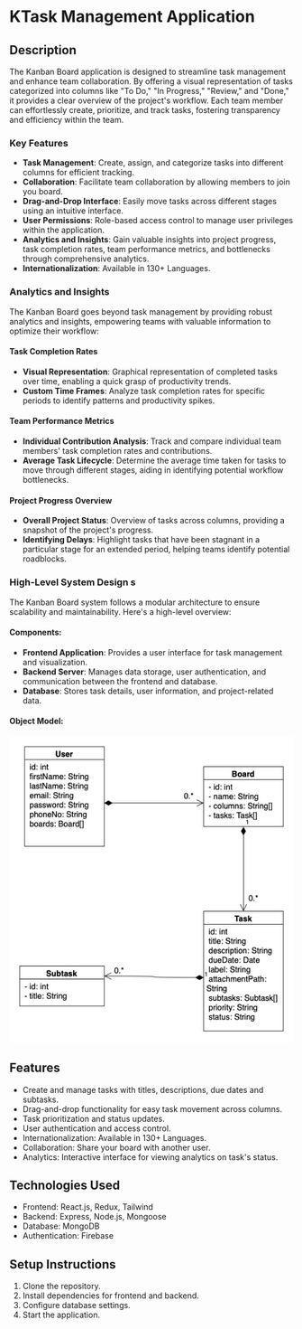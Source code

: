 <!-- [![Review Assignment Due Date](https://classroom.github.com/assets/deadline-readme-button-24ddc0f5d75046c5622901739e7c5dd533143b0c8e959d652212380cedb1ea36.svg)](https://classroom.github.com/a/OuSBNpwM) -->
# KTask Management Application

## Description
The Kanban Board application is designed to streamline task management and enhance team collaboration. By offering a visual representation of tasks categorized into columns like "To Do," "In Progress," "Review," and "Done," it provides a clear overview of the project's workflow. Each team member can effortlessly create, prioritize, and track tasks, fostering transparency and efficiency within the team.

### Key Features
- **Task Management**: Create, assign, and categorize tasks into different columns for efficient tracking.
- **Collaboration**: Facilitate team collaboration by allowing members to join you board.
- **Drag-and-Drop Interface**: Easily move tasks across different stages using an intuitive interface.
- **User Permissions**: Role-based access control to manage user privileges within the application.
- **Analytics and Insights**: Gain valuable insights into project progress, task completion rates, team performance metrics, and bottlenecks through comprehensive analytics.
- **Internationalization**: Available in 130+ Languages.

### Analytics and Insights
The Kanban Board goes beyond task management by providing robust analytics and insights, empowering teams with valuable information to optimize their workflow:

#### Task Completion Rates
- **Visual Representation**: Graphical representation of completed tasks over time, enabling a quick grasp of productivity trends.
- **Custom Time Frames**: Analyze task completion rates for specific periods to identify patterns and productivity spikes.

#### Team Performance Metrics
- **Individual Contribution Analysis**: Track and compare individual team members' task completion rates and contributions.
- **Average Task Lifecycle**: Determine the average time taken for tasks to move through different stages, aiding in identifying potential workflow bottlenecks.

#### Project Progress Overview
- **Overall Project Status**: Overview of tasks across columns, providing a snapshot of the project's progress.
- **Identifying Delays**: Highlight tasks that have been stagnant in a particular stage for an extended period, helping teams identify potential roadblocks.

### High-Level System Design  s
The Kanban Board system follows a modular architecture to ensure scalability and maintainability. Here's a high-level overview:

#### Components:
- **Frontend Application**: Provides a user interface for task management and visualization.
- **Backend Server**: Manages data storage, user authentication, and communication between the frontend and database.
- **Database**: Stores task details, user information, and project-related data.

#### Object Model:
<!--Image insert-->
![Class Diagram](docs/class_diagram.png)


## Features
- Create and manage tasks with titles, descriptions, due dates and subtasks.
- Drag-and-drop functionality for easy task movement across columns.
- Task prioritization and status updates.
- User authentication and access control.
- Internationalization: Available in 130+ Languages.
- Collaboration: Share your board with another user.
- Analytics: Interactive interface for viewing analytics on task's status.

## Technologies Used
- Frontend: React.js, Redux, Tailwind
- Backend: Express, Node.js, Mongoose
- Database: MongoDB
- Authentication: Firebase
<!-- - Authentication: [Specify Authentication Method]
- Hosting: [Specify Hosting Platform] -->

## Setup Instructions
1. Clone the repository.
2. Install dependencies for frontend and backend.
3. Configure database settings.
4. Start the application.

<!-- ## Usage
- TBD -->

<!-- ## Contribution Guidelines
- Fork the repository.
- Create a new branch for feature/bug-fix.
- Make changes and test thoroughly.
- Submit a pull request with a descriptive title and details. -->

<!-- ## Acknowledgements
- Mention any external resources, tutorials, or libraries used. -->

<!-- ## License
[Specify the project's license information.] -->

